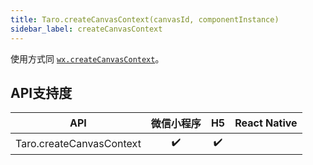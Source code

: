 ```yaml
---
title: Taro.createCanvasContext(canvasId, componentInstance)
sidebar_label: createCanvasContext
---
```



使用方式同 [`wx.createCanvasContext`](https://developers.weixin.qq.com/miniprogram/dev/api/wx.createCanvasContext.html)。


## API支持度


| API | 微信小程序 | H5 | React Native |
| :-: | :-: | :-: | :-: |
| Taro.createCanvasContext | ✔️ | ✔️ |  |

